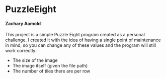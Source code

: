 # PuzzleEight
#### Zachary Aamold

This project is a simple Puzzle Eight program created as a personal challenge. I created it with the idea of having a single point of maintenance in mind, so you can change any of these values and the program will still work correctly:
- The size of the image
- The image itself (given the file path)
- The number of tiles there are per row
